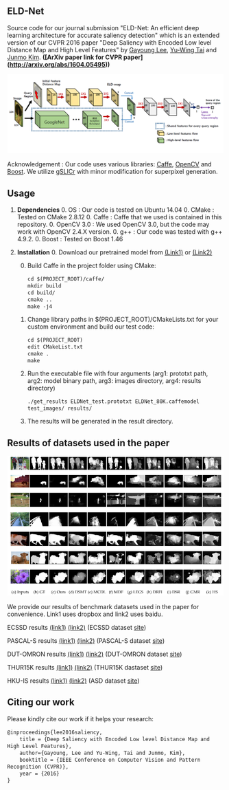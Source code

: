 ## ELD-Net

Source code for our journal submission "ELD-Net: An efficient deep learning architecture for accurate saliency detection" which is an extended version of our CVPR 2016 paper "Deep Saliency with Encoded Low level Distance Map and High Level Features" by [Gayoung Lee](https://sites.google.com/site/gylee1103/), [Yu-Wing Tai](http://www.gdriv.es/yuwing) and [Junmo Kim](https://sites.google.com/site/siitkaist/professor). **([ArXiv paper link for CVPR paper] (http://arxiv.org/abs/1604.05495))**

![Image of our model](./figs/model.png)

Acknowledgement : Our code uses various libraries: [Caffe](http://github.com/BVLC/caffe), [OpenCV](http://www.opencv.org) and [Boost](http://www.boost.org). We utilize [gSLICr](https://github.com/carlren/gSLICr) with minor modification for superpixel generation.

## Usage
1. **Dependencies**
    0. OS : Our code is tested on Ubuntu 14.04
    0. CMake : Tested on CMake 2.8.12
    0. Caffe : Caffe that we used is contained in this repository.
    0. OpenCV 3.0 : We used OpenCV 3.0, but the code may work with OpenCV 2.4.X version.
    0. g++ : Our code was tested with g++ 4.9.2.
    0. Boost : Tested on Boost 1.46

2. **Installation**
    0. Download our pretrained model from [(Link1)](https://www.dropbox.com/s/itv8donc7zifk8s/ELDNet_80K.caffemodel?dl=1) or [(Link2)](http://pan.baidu.com/s/1c27LKHy)
       
    0. Build Caffe in the project folder using CMake:

        ```shell
        cd $(PROJECT_ROOT)/caffe/
        mkdir build
        cd build/
        cmake ..
        make -j4
        ```

    0. Change library paths in $(PROJECT_ROOT)/CMakeLists.txt for your custom environment and build our test code:

        ```shell
        cd $(PROJECT_ROOT)
        edit CMakeList.txt
        cmake .
        make
        ```

    0. Run the executable file with four arguments (arg1: prototxt path, arg2: model binary path, arg3: images directory, arg4: results directory)

        ```shell
        ./get_results ELDNet_test.prototxt ELDNet_80K.caffemodel test_images/ results/
        ```

    0. The results will be generated in the result directory.

## Results of datasets used in the paper

![visualization](./figs/results.png)

We provide our results of benchmark datasets used in the paper for convenience. Link1 uses dropbox and link2 uses baidu.

ECSSD results [(link1)](https://www.dropbox.com/s/zets1xsne570bgl/ECSSD_ELD.zip?dl=1) [(link2)](http://pan.baidu.com/s/1i4QslAP) (ECSSD dataset [site](http://www.cse.cuhk.edu.hk/leojia/projects/hsaliency/dataset.html))

PASCAL-S results [(link1)](https://www.dropbox.com/s/8f3d37h9rgx0b7i/PASCAL_ELD.zip?dl=1) [(link2)](http://pan.baidu.com/s/1boJcVx1) (PASCAL-S dataset [site](http://cbi.gatech.edu/salobj/))

DUT-OMRON results [(link1)](https://www.dropbox.com/s/s83aw290ndxxfub/DUTOMRON_ELD.zip?dl=1) [(link2)](http://pan.baidu.com/s/1pKX760z) (DUT-OMRON dataset [site](http://202.118.75.4/lu/DUT-OMRON/index.htm))

THUR15K results [(link1)](https://www.dropbox.com/s/zqtvo62lpdv7wc5/THUR15K_ELD.zip?dl=1) [(link2)](http://pan.baidu.com/s/1nuXB96T) (THUR15K dastaset [site](http://mmcheng.net/gsal/))

HKU-IS results [(link1)](https://www.dropbox.com/s/rchzoze80gg7116/HKUIS_ELD.zip?dl=1) [(link2)](http://pan.baidu.com/s/1geW1RQb) (ASD dataset [site](http://ivrlwww.epfl.ch/supplementary_material/RK_CVPR09/index))

## Citing our work
Please kindly cite our work if it helps your research:

    @inproceedings{lee2016saliency,
        title = {Deep Saliency with Encoded Low level Distance Map and High Level Features},
        author={Gayoung, Lee and Yu-Wing, Tai and Junmo, Kim},
        booktitle = {IEEE Conference on Computer Vision and Pattern Recognition (CVPR)},
        year = {2016}
    }

